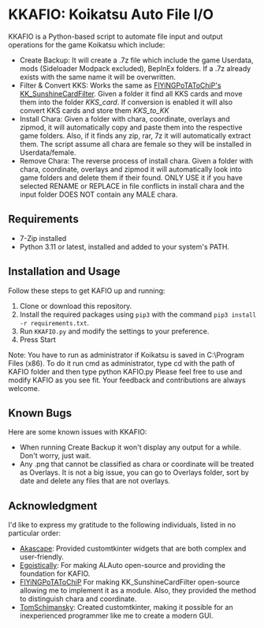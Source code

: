 # KKAFIO: Koikatsu Auto File I/O

KKAFIO is a Python-based script to automate file input and output operations for the game Koikatsu which include:
- Create Backup: It will create a .7z file which include the game Userdata, mods (Sideloader Modpack excluded), BepInEx folders. If a .7z already exists with the same name it will be overwritten.
- Filter & Convert KKS: Works the same as [FlYiNGPoTAToChiP's KK_SunshineCardFilter](https://github.com/FlYiNGPoTAToChiP/KK_SunshineCardFilter). Given a folder it find all KKS cards and move them into the folder _KKS_card_. If conversion is enabled it will also convert KKS cards and store them _KKS_to_KK_
- Install Chara: Given a folder with chara, coordinate, overlays and zipmod, it will automatically copy and paste them into the respective game folders. Also, if it finds any zip, rar, 7z it will automatically extract them. The script assume all chara are female so they will be installed in Userdata/female. 
- Remove Chara: The reverse process of install chara.  Given a folder with chara, coordinate, overlays and zipmod it will automatically look into game folders and delete them if their found. ONLY USE it if you have selected RENAME or REPLACE in file conflicts in install chara and the input folder DOES NOT contain any MALE chara.

## Requirements 
- 7-Zip installed
- Python 3.11 or latest, installed and added to your system's PATH.

## Installation and Usage
Follow these steps to get KAFIO up and running:

1. Clone or download this repository.
2. Install the required packages using `pip3` with the command `pip3 install -r requirements.txt`.
4. Run `KKAFIO.py` and modify the settings to your preference.
5. Press Start

Note: You have to run as administrator if Koikatsu is saved in C:\Program Files (x86). To do it run cmd as administrator, type cd with the path of KAFIO folder and then type python KAFIO.py
Please feel free to use and modify KAFIO as you see fit. Your feedback and contributions are always welcome.

## Known Bugs
Here are some known issues with KKAFIO:

- When running Create Backup it won't display any output for a while. Don't worry, just wait.
- Any .png that cannot be classified as chara or coordinate will be treated as Overlays. It is not a big issue, you can go to Overlays folder, sort by date and delete any files that are not overlays.

## Acknowledgment
I'd like to express my gratitude to the following individuals, listed in no particular order:

- [Akascape](https://github.com/Akascape): Provided customtkinter widgets that are both complex and user-friendly.
- [Egoistically](https://github.com/Egoistically): For making ALAuto open-source and providing the foundation for KAFIO.
- [FlYiNGPoTAToChiP](https://github.com/FlYiNGPoTAToChiP) For making KK_SunshineCardFilter open-source allowing me to implement it as a module. Also, they provided the method to distinguish chara and coordinate.
- [TomSchimansky](https://github.com/TomSchimansky): Created customtkinter, making it possible for an inexperienced programmer like me to create a modern GUI.


